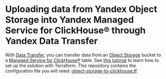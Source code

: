 # Uploading data from Yandex Object Storage into Yandex Managed Service for ClickHouse® through Yandex Data Transfer

With [Data Transfer](https://yandex.cloud/docs/data-transfer), you can transfer data from an [Object Storage](https://yandex.cloud/en/docs/storage) bucket to a [Managed Service for ClickHouse®](https://yandex.cloud/en/docs/managed-clickhouse) table. See [this tutorial](https://yandex.cloud/en/docs/data-transfer/tutorials/object-storage-to-clickhouse) to learn how to set up the solution with Terraform. This repository contains the configuration file you will need: [object-storage-to-clickhouse.tf](object-storage-to-clickhouse.tf).

